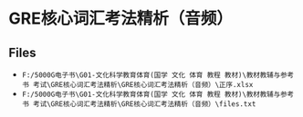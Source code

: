 # GRE核心词汇考法精析（音频）

## Files

- `F:/5000G电子书\G01-文化科学教育体育(国学 文化 体育 教程 教材)\教材教辅与参考书 考试\GRE核心词汇考法精析\GRE核心词汇考法精析（音频）\正序.xlsx`
- `F:/5000G电子书\G01-文化科学教育体育(国学 文化 体育 教程 教材)\教材教辅与参考书 考试\GRE核心词汇考法精析\GRE核心词汇考法精析（音频）\files.txt`
